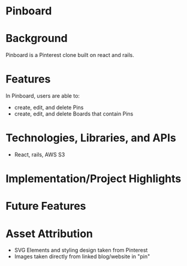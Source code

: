 # Pinboard

# Background
Pinboard is a Pinterest clone built on react and rails.

# Features
In Pinboard, users are able to:
- create, edit, and delete Pins
- create, edit, and delete Boards that contain Pins

# Technologies, Libraries, and APIs
- React, rails, AWS S3

# Implementation/Project Highlights

# Future Features

# Asset Attribution
- SVG Elements and styling design taken from Pinterest
- Images taken directly from linked blog/website in "pin"
